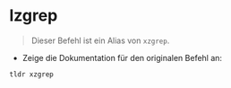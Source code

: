 # lzgrep

> Dieser Befehl ist ein Alias von `xzgrep`.

- Zeige die Dokumentation für den originalen Befehl an:

`tldr xzgrep`
